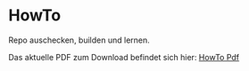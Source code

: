 HowTo
=====

Repo auschecken, builden und lernen.

Das aktuelle PDF zum Download befindet sich hier: [HowTo Pdf](https://github.com/HSR-Stud/HowTo/releases/download/FS10/HowTo.pdf)
